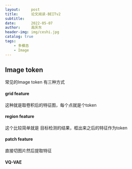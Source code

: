 ```yaml
---
layout:     post
title:      论文阅读-BEITv2
subtitle:   
date:       2022-05-07
author:     高庆东
header-img: img/ceshi.jpg
catalog: true
tags:
    - 多模态
    - Image
---
```



## Image token
常见的Image token 有三种方式   
#### grid feature
这种就是取卷积后的特征图，每个点就是个token  
#### region feature
这个比较简单就是 目标检测的结果，框出来之后的特征作为token
#### patch feature
直接切图片然后提取特征
#### VQ-VAE

